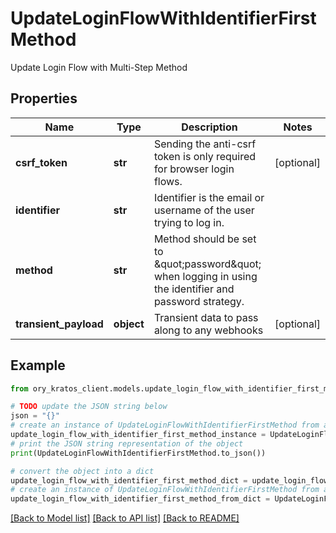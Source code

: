 # UpdateLoginFlowWithIdentifierFirstMethod

Update Login Flow with Multi-Step Method

## Properties

Name | Type | Description | Notes
------------ | ------------- | ------------- | -------------
**csrf_token** | **str** | Sending the anti-csrf token is only required for browser login flows. | [optional] 
**identifier** | **str** | Identifier is the email or username of the user trying to log in. | 
**method** | **str** | Method should be set to \&quot;password\&quot; when logging in using the identifier and password strategy. | 
**transient_payload** | **object** | Transient data to pass along to any webhooks | [optional] 

## Example

```python
from ory_kratos_client.models.update_login_flow_with_identifier_first_method import UpdateLoginFlowWithIdentifierFirstMethod

# TODO update the JSON string below
json = "{}"
# create an instance of UpdateLoginFlowWithIdentifierFirstMethod from a JSON string
update_login_flow_with_identifier_first_method_instance = UpdateLoginFlowWithIdentifierFirstMethod.from_json(json)
# print the JSON string representation of the object
print(UpdateLoginFlowWithIdentifierFirstMethod.to_json())

# convert the object into a dict
update_login_flow_with_identifier_first_method_dict = update_login_flow_with_identifier_first_method_instance.to_dict()
# create an instance of UpdateLoginFlowWithIdentifierFirstMethod from a dict
update_login_flow_with_identifier_first_method_from_dict = UpdateLoginFlowWithIdentifierFirstMethod.from_dict(update_login_flow_with_identifier_first_method_dict)
```
[[Back to Model list]](../README.md#documentation-for-models) [[Back to API list]](../README.md#documentation-for-api-endpoints) [[Back to README]](../README.md)


